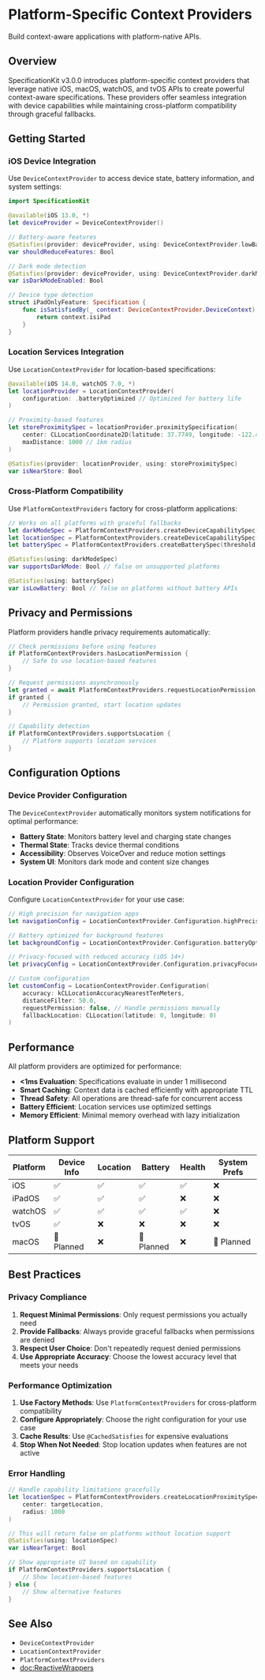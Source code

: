 # Platform-Specific Context Providers

Build context-aware applications with platform-native APIs.

## Overview

SpecificationKit v3.0.0 introduces platform-specific context providers that leverage native iOS, macOS, watchOS, and tvOS APIs to create powerful context-aware specifications. These providers offer seamless integration with device capabilities while maintaining cross-platform compatibility through graceful fallbacks.

## Getting Started

### iOS Device Integration

Use `DeviceContextProvider` to access device state, battery information, and system settings:

```swift
import SpecificationKit

@available(iOS 13.0, *)
let deviceProvider = DeviceContextProvider()

// Battery-aware features
@Satisfies(provider: deviceProvider, using: DeviceContextProvider.lowBatterySpecification(threshold: 0.2))
var shouldReduceFeatures: Bool

// Dark mode detection
@Satisfies(provider: deviceProvider, using: DeviceContextProvider.darkModeSpecification())
var isDarkModeEnabled: Bool

// Device type detection
struct iPadOnlyFeature: Specification {
    func isSatisfiedBy(_ context: DeviceContextProvider.DeviceContext) -> Bool {
        return context.isiPad
    }
}
```

### Location Services Integration

Use `LocationContextProvider` for location-based specifications:

```swift
@available(iOS 14.0, watchOS 7.0, *)
let locationProvider = LocationContextProvider(
    configuration: .batteryOptimized // Optimized for battery life
)

// Proximity-based features
let storeProximitySpec = locationProvider.proximitySpecification(
    center: CLLocationCoordinate2D(latitude: 37.7749, longitude: -122.4194),
    maxDistance: 1000 // 1km radius
)

@Satisfies(provider: locationProvider, using: storeProximitySpec)
var isNearStore: Bool
```

### Cross-Platform Compatibility

Use `PlatformContextProviders` factory for cross-platform applications:

```swift
// Works on all platforms with graceful fallbacks
let darkModeSpec = PlatformContextProviders.createDeviceCapabilitySpec(.darkMode)
let locationSpec = PlatformContextProviders.createDeviceCapabilitySpec(.location)
let batterySpec = PlatformContextProviders.createBatterySpec(threshold: 0.3)

@Satisfies(using: darkModeSpec)
var supportsDarkMode: Bool // false on unsupported platforms

@Satisfies(using: batterySpec)
var isLowBattery: Bool // false on platforms without battery APIs
```

## Privacy and Permissions

Platform providers handle privacy requirements automatically:

```swift
// Check permissions before using features
if PlatformContextProviders.hasLocationPermission {
    // Safe to use location-based features
}

// Request permissions asynchronously
let granted = await PlatformContextProviders.requestLocationPermission()
if granted {
    // Permission granted, start location updates
}

// Capability detection
if PlatformContextProviders.supportsLocation {
    // Platform supports location services
}
```

## Configuration Options

### Device Provider Configuration

The `DeviceContextProvider` automatically monitors system notifications for optimal performance:

- **Battery State**: Monitors battery level and charging state changes
- **Thermal State**: Tracks device thermal conditions
- **Accessibility**: Observes VoiceOver and reduce motion settings
- **System UI**: Monitors dark mode and content size changes

### Location Provider Configuration

Configure `LocationContextProvider` for your use case:

```swift
// High precision for navigation apps
let navigationConfig = LocationContextProvider.Configuration.highPrecision

// Battery optimized for background features
let backgroundConfig = LocationContextProvider.Configuration.batteryOptimized

// Privacy-focused with reduced accuracy (iOS 14+)
let privacyConfig = LocationContextProvider.Configuration.privacyFocused

// Custom configuration
let customConfig = LocationContextProvider.Configuration(
    accuracy: kCLLocationAccuracyNearestTenMeters,
    distanceFilter: 50.0,
    requestPermission: false, // Handle permissions manually
    fallbackLocation: CLLocation(latitude: 0, longitude: 0)
)
```

## Performance

All platform providers are optimized for performance:

- **<1ms Evaluation**: Specifications evaluate in under 1 millisecond
- **Smart Caching**: Context data is cached efficiently with appropriate TTL
- **Thread Safety**: All operations are thread-safe for concurrent access
- **Battery Efficient**: Location services use optimized settings
- **Memory Efficient**: Minimal memory overhead with lazy initialization

## Platform Support

| Platform | Device Info | Location | Battery | Health | System Prefs |
|----------|-------------|----------|---------|--------|--------------|
| iOS      | ✅          | ✅       | ✅      | ✅     | ❌           |
| iPadOS   | ✅          | ✅       | ✅      | ❌     | ❌           |
| watchOS  | ✅          | ✅       | ✅      | ✅     | ❌           |
| tvOS     | ✅          | ❌       | ❌      | ❌     | ❌           |
| macOS    | 🔄 Planned  | ❌       | 🔄 Planned | ❌  | 🔄 Planned   |

## Best Practices

### Privacy Compliance

1. **Request Minimal Permissions**: Only request permissions you actually need
2. **Provide Fallbacks**: Always provide graceful fallbacks when permissions are denied
3. **Respect User Choice**: Don't repeatedly request denied permissions
4. **Use Appropriate Accuracy**: Choose the lowest accuracy level that meets your needs

### Performance Optimization

1. **Use Factory Methods**: Use `PlatformContextProviders` for cross-platform compatibility
2. **Configure Appropriately**: Choose the right configuration for your use case
3. **Cache Results**: Use `@CachedSatisfies` for expensive evaluations
4. **Stop When Not Needed**: Stop location updates when features are not active

### Error Handling

```swift
// Handle capability limitations gracefully
let locationSpec = PlatformContextProviders.createLocationProximitySpec(
    center: targetLocation,
    radius: 1000
)

// This will return false on platforms without location support
@Satisfies(using: locationSpec)
var isNearTarget: Bool

// Show appropriate UI based on capability
if PlatformContextProviders.supportsLocation {
    // Show location-based features
} else {
    // Show alternative features
}
```

## See Also

- ``DeviceContextProvider``
- ``LocationContextProvider``
- ``PlatformContextProviders``
- <doc:ReactiveWrappers>